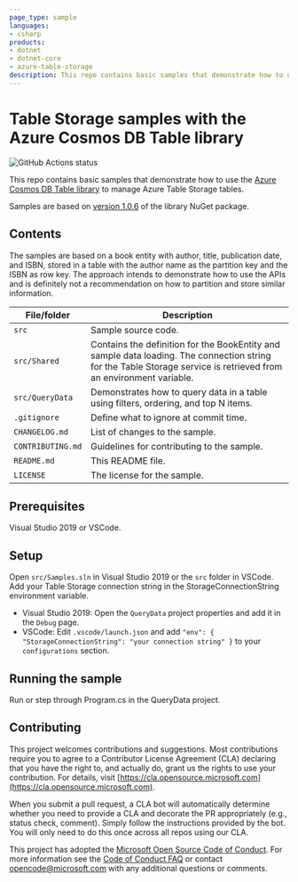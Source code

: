 ```yaml
---
page_type: sample
languages:
- csharp
products:
- dotnet
- dotnet-core
- azure-table-storage
description: This repo contains basic samples that demonstrate how to use the Azure Cosmos DB Table library to manage Azure Table Storage tables.
---
```


# Table Storage samples with the Azure Cosmos DB Table library

![GitHub Actions status](https://github.com/CodeRunRepeat/table-storage-samples-csharp-2/workflows/build/badge.svg)

This repo contains basic samples that demonstrate how to use the [Azure Cosmos DB Table library](https://docs.microsoft.com/en-us/azure/cosmos-db/table-sdk-dotnet-standard) to manage Azure Table Storage tables.

Samples are based on [version 1.0.6](https://www.nuget.org/packages/Microsoft.Azure.Cosmos.Table/1.0.6) of the library NuGet package.

## Contents

The samples are based on a book entity with author, title, publication date, and ISBN, stored in a table with the author name
as the partition key and the ISBN as row key. The approach intends to demonstrate how to use the APIs and is definitely not
a recommendation on how to partition and store similar information.

| File/folder       | Description                                |
|-------------------|--------------------------------------------|
| `src`             | Sample source code.                        |
| `src/Shared`      | Contains the definition for the BookEntity and sample data loading. The connection string for the Table Storage service is retrieved from an environment variable. |
| `src/QueryData`    | Demonstrates how to query data in a table using filters, ordering, and top N items. |
| `.gitignore`      | Define what to ignore at commit time.      |
| `CHANGELOG.md`    | List of changes to the sample.             |
| `CONTRIBUTING.md` | Guidelines for contributing to the sample. |
| `README.md`       | This README file.                          |
| `LICENSE`         | The license for the sample.                |

## Prerequisites

Visual Studio 2019 or VSCode.

## Setup

Open `src/Samples.sln` in Visual Studio 2019 or the `src` folder in VSCode.
Add your Table Storage connection string in the StorageConnectionString environment variable.

* Visual Studio 2019: Open the `QueryData` project properties and add it in the `Debug` page.
* VSCode: Edit `.vscode/launch.json` and add `"env": { "StorageConnectionString": "your connection string" }` to your `configurations` section.

## Running the sample

Run or step through Program.cs in the QueryData project.

## Contributing

This project welcomes contributions and suggestions.  Most contributions require you to agree to a
Contributor License Agreement (CLA) declaring that you have the right to, and actually do, grant us
the rights to use your contribution. For details, visit [https://cla.opensource.microsoft.com](https://cla.opensource.microsoft.com).

When you submit a pull request, a CLA bot will automatically determine whether you need to provide
a CLA and decorate the PR appropriately (e.g., status check, comment). Simply follow the instructions
provided by the bot. You will only need to do this once across all repos using our CLA.

This project has adopted the [Microsoft Open Source Code of Conduct](https://opensource.microsoft.com/codeofconduct/).
For more information see the [Code of Conduct FAQ](https://opensource.microsoft.com/codeofconduct/faq/) or
contact [opencode@microsoft.com](mailto:opencode@microsoft.com) with any additional questions or comments.
